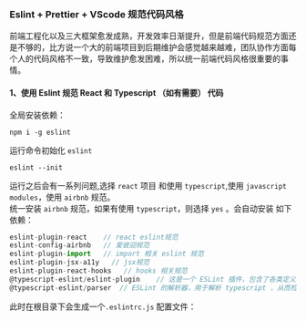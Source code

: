 ### Eslint + Prettier + VScode 规范代码风格
前端工程化以及三大框架愈发成熟，开发效率日渐提升，但是前端代码规范方面还是不够的，比方说一个大的前端项目到后期维护会感觉越来越难，团队协作方面每个人的代码风格不一致，导致维护愈发困难，所以统一前端代码风格很重要的事情。

#### 1、使用 Eslint 规范 React 和 Typescript （如有需要） 代码
全局安装依赖：
```
npm i -g eslint
```
运行命令初始化 `eslint`
```
eslint --init
```
运行之后会有一系列问题,选择 `react` 项目 和使用 `typescript`,使用 `javascript modules`，使用 `airbnb` 规范。<br>
统一安装 `airbnb` 规范，如果有使用 `typescript`，则选择 `yes` 。会自动安装 如下依赖：<br>
```js
eslint-plugin-react    // react eslint规范
eslint-config-airbnb   // 爱彼迎规范
eslint-plugin-import   // import 相关 eslint 规范
eslint-plugin-jsx-a11y   // jsx规范
eslint-plugin-react-hooks   // hooks 相关规范
@typescript-eslint/eslint-plugin    // 这是一个 ESLint 插件，包含了各类定义好的检测 Typescript 代码的规范
@typescript-eslint/parser  // ESLint 的解析器，用于解析 typescript ，从而检查和规范 Typescript 代码，如果没有用 typescript 则此处应该是 babel-eslint
```
此时在根目录下会生成一个`.eslintrc.js` 配置文件：









